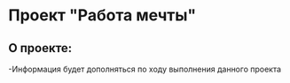 # Проект "Работа мечты"

## О проекте:

-Информация будет дополняться по ходу выполнения данного проекта
